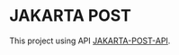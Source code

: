 # JAKARTA POST

This project using API [JAKARTA-POST-API](https://github.com/faruqmaulana/JAKARTA-POST-API).